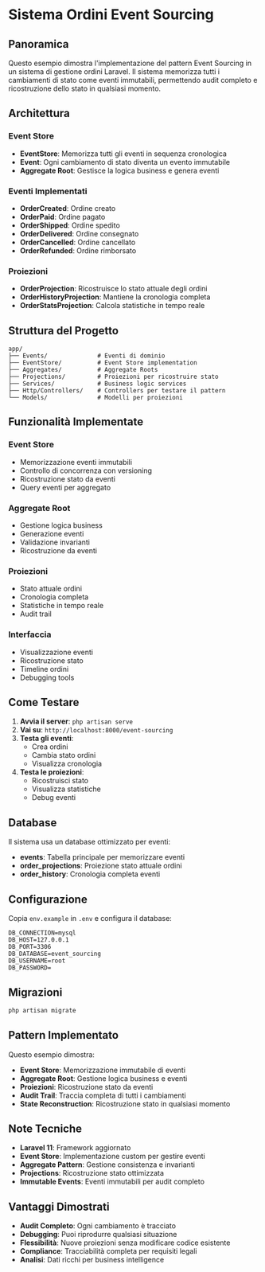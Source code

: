 # Sistema Ordini Event Sourcing

## Panoramica

Questo esempio dimostra l'implementazione del pattern Event Sourcing in un sistema di gestione ordini Laravel. Il sistema memorizza tutti i cambiamenti di stato come eventi immutabili, permettendo audit completo e ricostruzione dello stato in qualsiasi momento.

## Architettura

### Event Store
- **EventStore**: Memorizza tutti gli eventi in sequenza cronologica
- **Event**: Ogni cambiamento di stato diventa un evento immutabile
- **Aggregate Root**: Gestisce la logica business e genera eventi

### Eventi Implementati
- **OrderCreated**: Ordine creato
- **OrderPaid**: Ordine pagato
- **OrderShipped**: Ordine spedito
- **OrderDelivered**: Ordine consegnato
- **OrderCancelled**: Ordine cancellato
- **OrderRefunded**: Ordine rimborsato

### Proiezioni
- **OrderProjection**: Ricostruisce lo stato attuale degli ordini
- **OrderHistoryProjection**: Mantiene la cronologia completa
- **OrderStatsProjection**: Calcola statistiche in tempo reale

## Struttura del Progetto

```
app/
├── Events/              # Eventi di dominio
├── EventStore/          # Event Store implementation
├── Aggregates/          # Aggregate Roots
├── Projections/         # Proiezioni per ricostruire stato
├── Services/            # Business logic services
├── Http/Controllers/    # Controllers per testare il pattern
└── Models/              # Modelli per proiezioni
```

## Funzionalità Implementate

### Event Store
-  Memorizzazione eventi immutabili
-  Controllo di concorrenza con versioning
-  Ricostruzione stato da eventi
-  Query eventi per aggregato

### Aggregate Root
-  Gestione logica business
-  Generazione eventi
-  Validazione invarianti
-  Ricostruzione da eventi

### Proiezioni
-  Stato attuale ordini
-  Cronologia completa
-  Statistiche in tempo reale
-  Audit trail

### Interfaccia
-  Visualizzazione eventi
-  Ricostruzione stato
-  Timeline ordini
-  Debugging tools

## Come Testare

1. **Avvia il server**: `php artisan serve`
2. **Vai su**: `http://localhost:8000/event-sourcing`
3. **Testa gli eventi**:
   - Crea ordini
   - Cambia stato ordini
   - Visualizza cronologia
4. **Testa le proiezioni**:
   - Ricostruisci stato
   - Visualizza statistiche
   - Debug eventi

## Database

Il sistema usa un database ottimizzato per eventi:
- **events**: Tabella principale per memorizzare eventi
- **order_projections**: Proiezione stato attuale ordini
- **order_history**: Cronologia completa eventi

## Configurazione

Copia `env.example` in `.env` e configura il database:

```env
DB_CONNECTION=mysql
DB_HOST=127.0.0.1
DB_PORT=3306
DB_DATABASE=event_sourcing
DB_USERNAME=root
DB_PASSWORD=
```

## Migrazioni

```bash
php artisan migrate
```

## Pattern Implementato

Questo esempio dimostra:
- **Event Store**: Memorizzazione immutabile di eventi
- **Aggregate Root**: Gestione logica business e eventi
- **Proiezioni**: Ricostruzione stato da eventi
- **Audit Trail**: Traccia completa di tutti i cambiamenti
- **State Reconstruction**: Ricostruzione stato in qualsiasi momento

## Note Tecniche

- **Laravel 11**: Framework aggiornato
- **Event Store**: Implementazione custom per gestire eventi
- **Aggregate Pattern**: Gestione consistenza e invarianti
- **Projections**: Ricostruzione stato ottimizzata
- **Immutable Events**: Eventi immutabili per audit completo

## Vantaggi Dimostrati

- **Audit Completo**: Ogni cambiamento è tracciato
- **Debugging**: Puoi riprodurre qualsiasi situazione
- **Flessibilità**: Nuove proiezioni senza modificare codice esistente
- **Compliance**: Tracciabilità completa per requisiti legali
- **Analisi**: Dati ricchi per business intelligence
